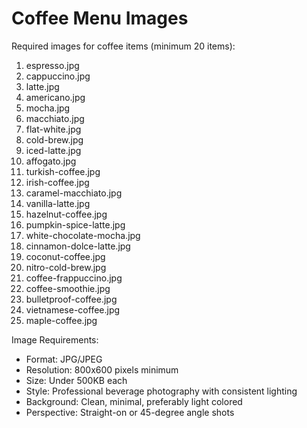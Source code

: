 # Coffee Menu Images

Required images for coffee items (minimum 20 items):

1. espresso.jpg
2. cappuccino.jpg
3. latte.jpg
4. americano.jpg
5. mocha.jpg
6. macchiato.jpg
7. flat-white.jpg
8. cold-brew.jpg
9. iced-latte.jpg
10. affogato.jpg
11. turkish-coffee.jpg
12. irish-coffee.jpg
13. caramel-macchiato.jpg
14. vanilla-latte.jpg
15. hazelnut-coffee.jpg
16. pumpkin-spice-latte.jpg
17. white-chocolate-mocha.jpg
18. cinnamon-dolce-latte.jpg
19. coconut-coffee.jpg
20. nitro-cold-brew.jpg
21. coffee-frappuccino.jpg
22. coffee-smoothie.jpg
23. bulletproof-coffee.jpg
24. vietnamese-coffee.jpg
25. maple-coffee.jpg

Image Requirements:
- Format: JPG/JPEG
- Resolution: 800x600 pixels minimum
- Size: Under 500KB each
- Style: Professional beverage photography with consistent lighting
- Background: Clean, minimal, preferably light colored
- Perspective: Straight-on or 45-degree angle shots

